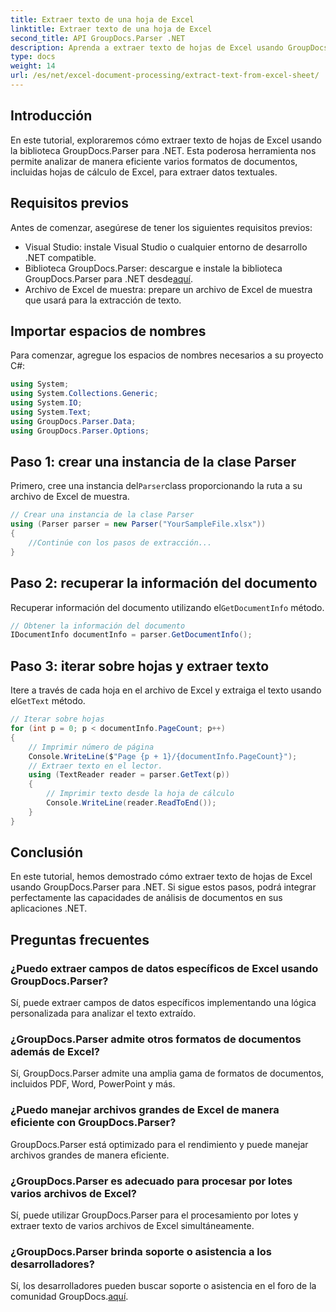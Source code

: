 ```yaml
---
title: Extraer texto de una hoja de Excel
linktitle: Extraer texto de una hoja de Excel
second_title: API GroupDocs.Parser .NET
description: Aprenda a extraer texto de hojas de Excel usando GroupDocs.Parser para .NET. Pasos sencillos para una extracción de texto eficaz.
type: docs
weight: 14
url: /es/net/excel-document-processing/extract-text-from-excel-sheet/
---
```

## Introducción
En este tutorial, exploraremos cómo extraer texto de hojas de Excel usando la biblioteca GroupDocs.Parser para .NET. Esta poderosa herramienta nos permite analizar de manera eficiente varios formatos de documentos, incluidas hojas de cálculo de Excel, para extraer datos textuales.
## Requisitos previos
Antes de comenzar, asegúrese de tener los siguientes requisitos previos:
- Visual Studio: instale Visual Studio o cualquier entorno de desarrollo .NET compatible.
-  Biblioteca GroupDocs.Parser: descargue e instale la biblioteca GroupDocs.Parser para .NET desde[aquí](https://releases.groupdocs.com/parser/net/).
- Archivo de Excel de muestra: prepare un archivo de Excel de muestra que usará para la extracción de texto.

## Importar espacios de nombres
Para comenzar, agregue los espacios de nombres necesarios a su proyecto C#:
```csharp
using System;
using System.Collections.Generic;
using System.IO;
using System.Text;
using GroupDocs.Parser.Data;
using GroupDocs.Parser.Options;
```
## Paso 1: crear una instancia de la clase Parser
 Primero, cree una instancia del`Parser`class proporcionando la ruta a su archivo de Excel de muestra.
```csharp
// Crear una instancia de la clase Parser
using (Parser parser = new Parser("YourSampleFile.xlsx"))
{
    //Continúe con los pasos de extracción...
}
```
## Paso 2: recuperar la información del documento
 Recuperar información del documento utilizando el`GetDocumentInfo` método.
```csharp
// Obtener la información del documento
IDocumentInfo documentInfo = parser.GetDocumentInfo();
```
## Paso 3: iterar sobre hojas y extraer texto
 Itere a través de cada hoja en el archivo de Excel y extraiga el texto usando el`GetText` método.
```csharp
// Iterar sobre hojas
for (int p = 0; p < documentInfo.PageCount; p++)
{
    // Imprimir número de página
    Console.WriteLine($"Page {p + 1}/{documentInfo.PageCount}");
    // Extraer texto en el lector.
    using (TextReader reader = parser.GetText(p))
    {
        // Imprimir texto desde la hoja de cálculo
        Console.WriteLine(reader.ReadToEnd());
    }
}
```

## Conclusión
En este tutorial, hemos demostrado cómo extraer texto de hojas de Excel usando GroupDocs.Parser para .NET. Si sigue estos pasos, podrá integrar perfectamente las capacidades de análisis de documentos en sus aplicaciones .NET.

## Preguntas frecuentes
### ¿Puedo extraer campos de datos específicos de Excel usando GroupDocs.Parser?
Sí, puede extraer campos de datos específicos implementando una lógica personalizada para analizar el texto extraído.
### ¿GroupDocs.Parser admite otros formatos de documentos además de Excel?
Sí, GroupDocs.Parser admite una amplia gama de formatos de documentos, incluidos PDF, Word, PowerPoint y más.
### ¿Puedo manejar archivos grandes de Excel de manera eficiente con GroupDocs.Parser?
GroupDocs.Parser está optimizado para el rendimiento y puede manejar archivos grandes de manera eficiente.
### ¿GroupDocs.Parser es adecuado para procesar por lotes varios archivos de Excel?
Sí, puede utilizar GroupDocs.Parser para el procesamiento por lotes y extraer texto de varios archivos de Excel simultáneamente.
### ¿GroupDocs.Parser brinda soporte o asistencia a los desarrolladores?
 Sí, los desarrolladores pueden buscar soporte o asistencia en el foro de la comunidad GroupDocs.[aquí](https://forum.groupdocs.com/c/parser/17).